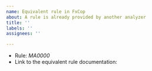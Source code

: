 ```yaml
---
name: Equivalent rule in FxCop
about: A rule is already provided by another analyzer
title: ''
labels: ''
assignees: ''

---
```


- Rule: _MA0000_
- Link to the equivalent rule documentation: <insert link here>
